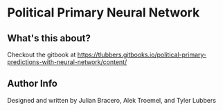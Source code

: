 # Political Primary Neural Network

## What's this about?
Checkout the gitbook at https://tlubbers.gitbooks.io/political-primary-predictions-with-neural-network/content/

## Author Info
Designed and written by Julian Bracero, Alek Troemel, and Tyler Lubbers
